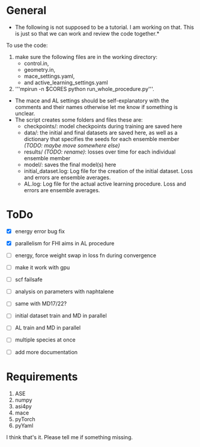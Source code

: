 # General

* The following is not supposed to be a tutorial. I am working on that. This is just so that we can work and review the code together.*

To use the code:
1. make sure the following files are in the working directory:
    - control.in, 
    - geometry.in,
    - mace_settings.yaml,
    - and active_learning_settings.yaml 
2. '''mpirun -n $CORES python run_whole_procedure.py'''.

- The mace and AL settings should be self-explanatory with the comments and their names otherwise let me know if something is unclear.
- The script creates some folders and files these are:
    - checkpoints/: model checkpoints during training are saved here
    - data/: the initial and final datasets are saved here, as well as a dictionary that specifies the seeds for each ensemble member *(TODO: maybe move somewhere else)*
    - results/ *(TODO: rename)*: losses over time for each individual ensemble member
    - model/: saves the final model(s) here
    - initial_dataset.log: Log file for the creation of the initial dataset. Loss and errors are ensemble averages.
    - AL.log: Log file for the actual active learning procedure. Loss and errors are ensemble averages.


# ToDo

- [x] energy error bug fix
- [x] parallelism for FHI aims in AL procedure
- [ ] energy, force weight swap in loss fn during convergence
- [ ] make it work with gpu
- [ ] scf failsafe
- [ ] analysis on parameters with naphtalene
- [ ] same with MD17/22?
- [ ] initial dataset train and MD in parallel
- [ ] AL train and MD in parallel
- [ ] multiple species at once
- [ ] add more documentation


# Requirements

1. ASE
2. numpy
3. asi4py
4. mace
5. pyTorch
6. pyYaml

I think that's it. Please tell me if something missing.
